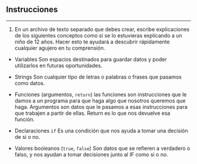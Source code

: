 
## Instrucciones
---
1. En un archivo de texto separado que debes crear, escribe explicaciones de los siguientes conceptos como si se lo estuvieras explicando a un niño de 12 años. Hacer esto te ayudará a descubrir rápidamente cualquier agujero en tu comprensión.

* Variables
Son espacios destinados para guardar datos y poder utilizarlos en futuras oportunidades.

* Strings
Son cualquier tipo de letras o palabras o frases que pasamos como datos.

* Funciones (argumentos, `return`)
las funciones son instrucciones que le damos a un programa para que haga algo que nosotros queremos que haga. Argumentos son datos que le pasamos a esas instrucciones para que trabajen a partir de ellas.
Return es lo que nos devuelve esa función.

* Declaraciones `if`
Es una condición que nos ayuda a tomar una decisión de si o no.

* Valores booleanos (`true`, `false`)
Son datos que se refieren a verdadero o falso, y nos ayudan a tomar decisiones junto al IF como si o no.

